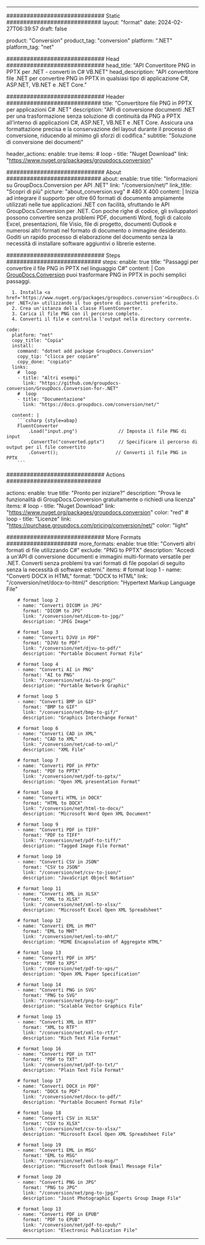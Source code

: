  
---
############################# Static ############################
layout: "format"
date: 2024-02-27T06:39:57
draft: false

product: "Conversion"
product_tag: "conversion"
platform: ".NET"
platform_tag: "net"

############################# Head #############################
head_title: "API Convertitore PNG in PPTX per .NET - converti in C# VB.NET"
head_description: "API convertitore file .NET per convertire PNG in PPTX in qualsiasi tipo di applicazione C#, ASP.NET, VB.NET e .NET Core."

############################# Header ############################
title: "Convertitore file PNG in PPTX per applicazioni C# .NET" 
description: "API di conversione documenti .NET per una trasformazione senza soluzione di continuità da PNG a PPTX all'interno di applicazioni C#, ASP.NET, VB.NET e .NET Core. Assicura una formattazione precisa e la conservazione del layout durante il processo di conversione, riducendo al minimo gli sforzi di codifica." 
subtitle: "Soluzione di conversione dei documenti" 

header_actions:
  enable: true
  items:
    #  loop
    - title: "Nuget Download"
      link: "https://www.nuget.org/packages/groupdocs.conversion"


############################# About ############################
about:
    enable: true
    title: "Informazioni su GroupDocs.Conversion per API .NET"
    link: "/conversion/net/"
    link_title: "Scopri di più"
    picture: "about_conversion.svg" # 480 X 400
    content: |
      Inizia ad integrare il supporto per oltre 60 formati di documento ampiamente utilizzati nelle tue applicazioni .NET con facilità, sfruttando le API GroupDocs.Conversion per .NET. Con poche righe di codice, gli sviluppatori possono convertire senza problemi PDF, documenti Word, fogli di calcolo Excel, presentazioni, file Visio, file di progetto, documenti Outlook e numerosi altri formati nel formato di documento o immagine desiderato. Goditi un rapido processo di elaborazione del documento senza la necessità di installare software aggiuntivi o librerie esterne.


############################# Steps ############################
steps:
    enable: true
    title: "Passaggi per convertire il file PNG in PPTX nel linguaggio C#" 
    content: |
      Con <a href='https://products.groupdocs.com/conversion/net/'>GroupDocs.Conversion</a> puoi trasformare PNG in PPTX in pochi semplici passaggi.
      
      1. Installa <a href='https://www.nuget.org/packages/groupdocs.conversion'>GroupDocs.Conversion per .NET</a> utilizzando il tuo gestore di pacchetti preferito. 
      2. Crea un'istanza della classe FluentConverter.  
      3. Carica il file PNG con il percorso completo. 
      4. Converti il file e controlla l'output nella directory corrente. 
   
    code:
      platform: "net"
      copy_title: "Copia"
      install:
        command: "dotnet add package GroupDocs.Conversion"
        copy_tip: "clicca per copiare"
        copy_done: "copiato"
      links:
        #  loop
        - title: "Altri esempi"
          link: "https://github.com/groupdocs-conversion/GroupDocs.Conversion-for-.NET"
        #  loop
        - title: "Documentazione"
          link: "https://docs.groupdocs.com/conversion/net/"
          
      content: |
        ```csharp {style=abap}
        FluentConverter
            .Load("input.png")               // Imposta il file PNG di input
            .ConvertTo("converted.pptx")     // Specificare il percorso di output per il file convertito
            .Convert();                     // Converti il file PNG in PPTX        
        ```            

############################# Actions ############################

actions:
  enable: true
  title: "Pronto per iniziare?"
  description: "Prova le funzionalità di GroupDocs.Conversion gratuitamente o richiedi una licenza"
  items:
    #  loop
    - title: "Nuget Download"
      link: "https://www.nuget.org/packages/groupdocs.conversion"
      color: "red"
        #  loop
    - title: "Licenze"
      link: "https://purchase.groupdocs.com/pricing/conversion/net/"
      color: "light"


############################# More Formats #####################
more_formats:
    enable: true
    title: "Converti altri formati di file utilizzando C#"
    exclude: "PNG to PPTX"
    description: "Accedi a un'API di conversione documenti e immagini multi-formato versatile per .NET. Converti senza problemi tra vari formati di file popolari di seguito senza la necessità di software esterni."
    items: 
        # format loop 1
        - name: "Converti DOCX in HTML"
          format: "DOCX to HTML"
          link: "/conversion/net/docx-to-html/"
          description: "Hypertext Markup Language File" 

        # format loop 2
        - name: "Converti DICOM in JPG" 
          format: "DICOM to JPG"
          link: "/conversion/net/dicom-to-jpg/"
          description: "JPEG Image" 

        # format loop 3
        - name: "Converti DJVU in PDF"
          format: "DJVU to PDF"
          link: "/conversion/net/djvu-to-pdf/"
          description: "Portable Document Format File" 

        # format loop 4
        - name: "Converti AI in PNG"
          format: "AI to PNG"
          link: "/conversion/net/ai-to-png/"
          description: "Portable Network Graphic" 

        # format loop 5
        - name: "Converti BMP in GIF"
          format: "BMP to GIF"
          link: "/conversion/net/bmp-to-gif/"
          description: "Graphics Interchange Format"

        # format loop 6
        - name: "Converti CAD in XML"
          format: "CAD to XML"
          link: "/conversion/net/cad-to-xml/"
          description: "XML File"

        # format loop 7
        - name: "Converti PDF in PPTX"
          format: "PDF to PPTX"
          link: "/conversion/net/pdf-to-pptx/"
          description: "Open XML presentation Format"

        # format loop 8
        - name: "Converti HTML in DOCX"
          format: "HTML to DOCX"
          link: "/conversion/net/html-to-docx/"
          description: "Microsoft Word Open XML Document"

        # format loop 9
        - name: "Converti PDF in TIFF"
          format: "PDF to TIFF"
          link: "/conversion/net/pdf-to-tiff/"
          description: "Tagged Image File Format" 

        # format loop 10
        - name: "Converti CSV in JSON" 
          format: "CSV to JSON"
          link: "/conversion/net/csv-to-json/"
          description: "JavaScript Object Notation" 

        # format loop 11
        - name: "Converti XML in XLSX" 
          format: "XML to XLSX"
          link: "/conversion/net/xml-to-xlsx/"
          description: "Microsoft Excel Open XML Spreadsheet"  
          
        # format loop 12
        - name: "Converti EML in MHT"
          format: "EML to MHT"
          link: "/conversion/net/eml-to-mht/"
          description: "MIME Encapsulation of Aggregate HTML"  
              
        # format loop 13
        - name: "Converti PDF in XPS"
          format: "PDF to XPS"
          link: "/conversion/net/pdf-to-xps/"
          description: "Open XML Paper Specification" 
          
        # format loop 14
        - name: "Converti PNG in SVG"
          format: "PNG to SVG"
          link: "/conversion/net/png-to-svg/"
          description: "Scalable Vector Graphics File" 
          
        # format loop 15
        - name: "Converti XML in RTF"
          format: "XML to RTF"
          link: "/conversion/net/xml-to-rtf/"
          description: "Rich Text File Format"
          
        # format loop 16
        - name: "Converti PDF in TXT"
          format: "PDF to TXT"
          link: "/conversion/net/pdf-to-txt/"
          description: "Plain Text File Format"              
        
        # format loop 17
        - name: "Converti DOCX in PDF"
          format: "DOCX to PDF"
          link: "/conversion/net/docx-to-pdf/"
          description: "Portable Document Format File"
 
        # format loop 18
        - name: "Converti CSV in XLSX"
          format: "CSV to XLSX"
          link: "/conversion/net/csv-to-xlsx/"
          description: "Microsoft Excel Open XML Spreadsheet File"
 
        # format loop 19
        - name: "Converti EML in MSG"
          format: "EML to MSG"
          link: "/conversion/net/eml-to-msg/"
          description: "Microsoft Outlook Email Message File"

        # format loop 20
        - name: "Converti PNG in JPG"
          format: "PNG to JPG"
          link: "/conversion/net/png-to-jpg/"
          description: "Joint Photographic Experts Group Image File"

        # format loop 13
        - name: "Converti PDF in EPUB"
          format: "PDF to EPUB"
          link: "/conversion/net/pdf-to-epub/"
          description: "Electronic Publication File"

---
